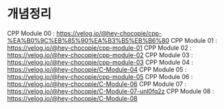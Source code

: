 # 개념정리
CPP Module 00 : https://velog.io/@hey-chocopie/cpp-%EA%B0%9C%EB%85%90%EA%B3%B5%EB%B6%80
CPP Module 01 : https://velog.io/@hey-chocopie/cpp-module-01
CPP Module 02 : https://velog.io/@hey-chocopie/cpp-module-02
CPP Module 03 : https://velog.io/@hey-chocopie/cpp-module-03
CPP Module 04 : https://velog.io/@hey-chocopie/C-Module-04
CPP Module 05 : https://velog.io/@hey-chocopie/cpp-module-05
CPP Module 06 : https://velog.io/@hey-chocopie/C-Module-06
CPP Module 07 : https://velog.io/@hey-chocopie/C-Module-07-unl0fq2z
CPP Module 08 : https://velog.io/@hey-chocopie/C-Module-08




